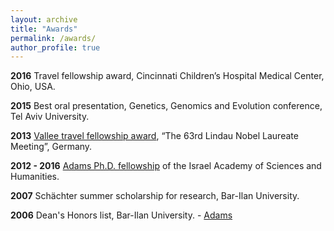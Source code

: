 ```yaml
---
layout: archive
title: "Awards"
permalink: /awards/
author_profile: true
---
```


**2016** Travel fellowship award, Cincinnati Children’s Hospital Medical Center, Ohio, USA.

**2015** Best oral presentation, Genetics, Genomics and Evolution conference, Tel Aviv University.

**2013** [Vallee travel fellowship award](https://www.thevalleefoundation.org/programs/lindau/miri-krupkin-msc-0), “The 63rd Lindau Nobel Laureate Meeting”, Germany.

**2012 - 2016** [Adams Ph.D. fellowship](http://adams.academy.ac.il/fellow/miri-krupkin/) of the Israel Academy of Sciences and Humanities. 

**2007** Schächter summer scholarship for research, Bar-Ilan University.

**2006** Dean's Honors list, Bar-Ilan University.
	- [Adams](http://adams.academy.ac.il/fellow/miri-krupkin/)

